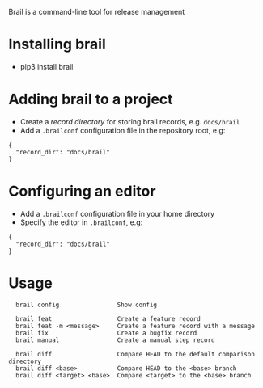 Brail is a command-line tool for release management

# Installing brail
- pip3 install brail

# Adding brail to a project
- Create a *record directory* for storing brail records, e.g. `docs/brail`
- Add a `.brailconf` configuration file in the repository root, e.g:
```
{
  "record_dir": "docs/brail"
}
```

# Configuring an editor
- Add a `.brailconf` configuration file in your home directory
- Specify the editor in `.brailconf`, e.g:
```
{
  "record_dir": "docs/brail"
}
```

# Usage
```
  brail config                Show config

  brail feat                  Create a feature record
  brail feat -m <message>     Create a feature record with a message
  brail fix                   Create a bugfix record
  brail manual                Create a manual step record

  brail diff                  Compare HEAD to the default comparison directory
  brail diff <base>           Compare HEAD to the <base> branch
  brail diff <target> <base>  Compare <target> to the <base> branch
```